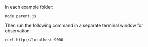 In each example folder:
```
node parent.js
```

Then run the following command in a separate terminal window for observation:
```
curl http://localhost:9000
```